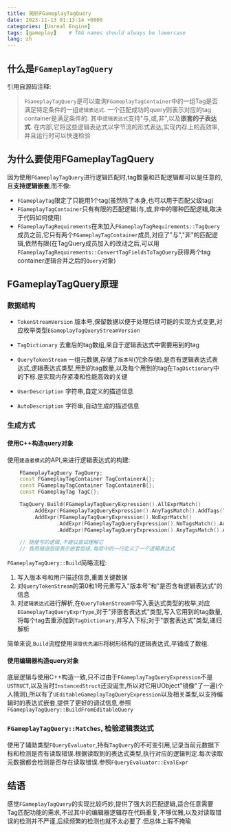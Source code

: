 ```yaml
---
title: 简析FGameplayTagQuery
date: 2023-11-13 01:13:14 +0800
categories: [Unreal Engine]
tags: [gameplay]    # TAG names should always be lowercase
lang: zh
---
```


## 什么是`FGameplayTagQuery`

引用自源码注释:

> `FGameplayTagQuery`是可以查询`FGameplayTagContainer`中的一组Tag是否满足特定条件的一组`逻辑表达式`. 一个匹配成功的query则表示对应的tag container是满足条件的. 其中`逻辑表达式`支持"与,或,非",以及**嵌套的子表达式**. 在内部,它将这些逻辑表达式以字节流的形式表达,实现内存上的高效率,并且运行时可以快速检验

## 为什么要使用FGameplayTagQuery

因为使用`FGameplayTagQuery`进行逻辑匹配时,tag数量和匹配逻辑都可以是任意的,且**支持逻辑嵌套**,而不像:
- `FGameplayTag`限定了只能用1个tag(虽然除了本身,也可以用于匹配父级tag)
- `FGameplayTagContainer`只有有限的匹配逻辑(与,或,非中的哪种匹配逻辑,取决于代码如何使用)
- `FGameplayTagRequirements`在未加入`FGameplayTagRequirements::TagQuery`成员之前,它只有两个`FGameplayTagContainer`成员,对应了"与","非"的匹配逻辑,依然有限(在TagQuery成员加入的改动之后,可以用`FGameplayTagRequirements::ConvertTagFieldsToTagQuery`获得两个tag container逻辑合并之后的`Query`对象)

## FGameplayTagQuery原理

### 数据结构

- `TokenStreamVersion` 版本号,保留数据以便于处理后续可能的实现方式变更,对应枚举类型`EGameplayTagQueryStreamVersion`

- `TagDictionary` 去重后的tag数组,来自于逻辑表达式中需要用到的tag

- `QueryTokenStream` 一组元数据,存储了`版本号`(冗余存储),是否有逻辑表达式表达式,逻辑表达式类型,用到的tag数量,以及每个用到的tag在`TagDictionary`中的下标.是实现内存紧凑和性能高效的关键

- `UserDescription` 字符串,自定义的描述信息

- `AutoDescription` 字符串,自动生成的描述信息

### 生成方式

#### 使用C++构造query对象

使用`建造者模式`的API,来进行逻辑表达式的构建:
```C++
	FGameplayTagQuery TagQuery;
	const FGameplayTagContainer TagContainerA{};
	const FGameplayTagContainer TagContainerB{};
	const FGameplayTag TagC{};

	TagQuery.Build(FGameplayTagQueryExpression().AllExprMatch()
		.AddExpr(FGameplayTagQueryExpression().AnyTagsMatch().AddTags(TagContainerA))
		.AddExpr(FGameplayTagQueryExpression().NoExprMatch()
				.AddExpr(FGameplayTagQueryExpression().NoTagsMatch().AddTags(TagContainerB))
				.AddExpr(FGameplayTagQueryExpression().AnyTagsMatch().AddTag(TagC))), FString{TEXTVIEW("Test Logic")});

    // 随便写的逻辑,不建议尝试理解它
    // 我用缩进层级表示嵌套层级,每层中的一行定义了一个逻辑表达式
```

`FGameplayTagQuery::Build`简略流程:
1. 写入版本号和用户描述信息,重置关键数据
2. 对`QueryTokenStream`的第0和1号元素写入"版本号"和"是否含有逻辑表达式"的信息
3. 对`逻辑表达式`进行解析,在`QueryTokenStream`中写入表达式类型的枚举,对应`EGameplayTagQueryExprType`,对于"非嵌套表达式"类型,写入它用到的tag数量,将每个tag去重添加到`TagDictionary`,并写入下标;对于"嵌套表达式"类型,递归解析

简单来说,`Build`流程使用`深度优先遍历`将树形结构的逻辑表达式,平铺成了数组.

#### 使用编辑器构造query对象

底层逻辑与使用C++构造一致,只不过由于`FGameplayTagQueryExpression`不是`USTRUCT`,以及当时`InstancedStruct`还没诞生,所以对它用UObject"镜像"了一遍(个人猜测),所以有了`UEditableGameplayTagQueryExpression`以及相关类型,以支持编辑时的表达式嵌套,提供了更好的调试信息,参照`FGameplayTagQuery::BuildFromEditableQuery`

### `FGameplayTagQuery::Matches`, 检验逻辑表达式

使用了辅助类型`FQueryEvaluator`,持有`TagQuery`的不可变引用,记录当前元数据下标和检测是否有读取错误.根据读取到的表达式类型,执行对应的逻辑判定.每次读取元数据都会检测是否存在读取错误.参照`FQueryEvaluator::EvalExpr`

## 结语
感觉`FGameplayTagQuery`的实现比较巧妙,提供了强大的匹配逻辑,适合任意需要Tag匹配功能的需求,不过其中的编辑器逻辑存在代码重复,不够优雅,以及对读取错误的检测并不严谨,后续频繁的检测也就不太必要了.但总体上瑕不掩瑜
